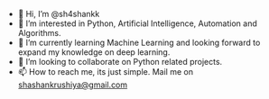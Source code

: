 - 👋 Hi, I’m @sh4shankk
- 👀 I’m interested in Python, Artificial Intelligence, Automation and Algorithms.
- 🌱 I’m currently learning Machine Learning and looking forward to expand my knowledge on deep learning.
- 💞️ I’m looking to collaborate on Python related projects.
- 📫 How to reach me, its just simple. Mail me on shashankrushiya@gmail.com

<!---
sh4shankk/sh4shankk is a ✨ special ✨ repository because its `README.md` (this file) appears on your GitHub profile.
You can click the Preview link to take a look at your changes.
--->
